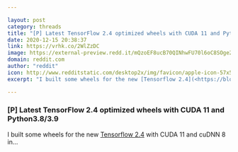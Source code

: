 ```yaml
---

layout: post
category: threads
title: "[P] Latest TensorFlow 2.4 optimized wheels with CUDA 11 and Python3.8/3.9"
date: 2020-12-15 20:38:37
link: https://vrhk.co/2WlZzDC
image: https://external-preview.redd.it/mQzoEF8ucB70QINhwFU70l6oC8SOge2_iNRbL5ABDLQ.jpg?width=1200&height=628.272251309&auto=webp&crop=1200:628.272251309,smart&s=ccc84afacf90828196244a57db7a18d2fa733589
domain: reddit.com
author: "reddit"
icon: http://www.redditstatic.com/desktop2x/img/favicon/apple-icon-57x57.png
excerpt: "I built some wheels for the new [Tensorflow 2.4](<https://blog.tensorflow.org/2020/12/whats-new-in-tensorflow-24.html>) with CUDA 11 and cuDNN 8 in..."

---
```


### [P] Latest TensorFlow 2.4 optimized wheels with CUDA 11 and Python3.8/3.9

I built some wheels for the new [Tensorflow 2.4](<https://blog.tensorflow.org/2020/12/whats-new-in-tensorflow-24.html>) with CUDA 11 and cuDNN 8 in...